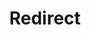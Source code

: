 ﻿---
layout: src/layouts/Redirect.astro
title: Redirect
redirect: https://octopus.com/docs/octopus-rest-api/cli/octopus-package-versions
pubDate:  2023-01-01
navSearch: false
navSitemap: false
navMenu: false
---
